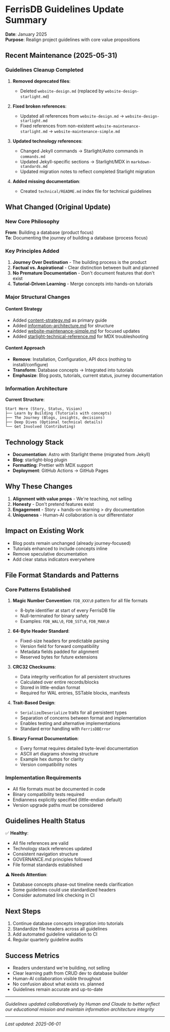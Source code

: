 # FerrisDB Guidelines Update Summary

**Date**: January 2025  
**Purpose**: Realign project guidelines with core value propositions

## Recent Maintenance (2025-05-31)

### Guidelines Cleanup Completed

1. **Removed deprecated files**:
   - Deleted `website-design.md` (replaced by `website-design-starlight.md`)
2. **Fixed broken references**:
   - Updated all references from `website-design.md` → `website-design-starlight.md`
   - Fixed references from non-existent `website-maintenance-starlight.md` → `website-maintenance-simple.md`
3. **Updated technology references**:

   - Changed Jekyll commands → Starlight/Astro commands in `commands.md`
   - Updated Jekyll-specific sections → Starlight/MDX in `markdown-standards.md`
   - Updated migration notes to reflect completed Starlight migration

4. **Added missing documentation**:
   - Created `technical/README.md` index file for technical guidelines

## What Changed (Original Update)

### New Core Philosophy

**From**: Building a database (product focus)  
**To**: Documenting the journey of building a database (process focus)

### Key Principles Added

1. **Journey Over Destination** - The building process is the product
2. **Factual vs. Aspirational** - Clear distinction between built and planned
3. **No Premature Documentation** - Don't document features that don't exist
4. **Tutorial-Driven Learning** - Merge concepts into hands-on tutorials

### Major Structural Changes

#### Content Strategy

- Added [content-strategy.md](content/content-strategy.md) as primary guide
- Added [information-architecture.md](content/information-architecture.md) for structure
- Added [website-maintenance-simple.md](workflow/website-maintenance-simple.md) for focused updates
- Added [starlight-technical-reference.md](workflow/starlight-technical-reference.md) for MDX troubleshooting

#### Content Approach

- **Remove**: Installation, Configuration, API docs (nothing to install/configure)
- **Transform**: Database concepts → Integrated into tutorials
- **Emphasize**: Blog posts, tutorials, current status, journey documentation

### Information Architecture

**Current Structure**:

```
Start Here (Story, Status, Vision)
├── Learn by Building (Tutorials with concepts)
├── The Journey (Blogs, insights, decisions)
├── Deep Dives (Optional technical details)
└── Get Involved (Contributing)
```

## Technology Stack

- **Documentation**: Astro with Starlight theme (migrated from Jekyll)
- **Blog**: starlight-blog plugin
- **Formatting**: Prettier with MDX support
- **Deployment**: GitHub Actions → GitHub Pages

## Why These Changes

1. **Alignment with value props** - We're teaching, not selling
2. **Honesty** - Don't pretend features exist
3. **Engagement** - Story + hands-on learning > dry documentation
4. **Uniqueness** - Human-AI collaboration is our differentiator

## Impact on Existing Work

- Blog posts remain unchanged (already journey-focused)
- Tutorials enhanced to include concepts inline
- Remove speculative documentation
- Add clear status indicators everywhere

## File Format Standards and Patterns

### Core Patterns Established

1. **Magic Number Convention**: `FDB_XXX\0` pattern for all file formats

   - 8-byte identifier at start of every FerrisDB file
   - Null-terminated for binary safety
   - Examples: `FDB_WAL\0`, `FDB_SST\0`, `FDB_MAN\0`

2. **64-Byte Header Standard**:

   - Fixed-size headers for predictable parsing
   - Version field for forward compatibility
   - Metadata fields padded for alignment
   - Reserved bytes for future extensions

3. **CRC32 Checksums**:

   - Data integrity verification for all persistent structures
   - Calculated over entire records/blocks
   - Stored in little-endian format
   - Required for WAL entries, SSTable blocks, manifests

4. **Trait-Based Design**:

   - `Serialize`/`Deserialize` traits for all persistent types
   - Separation of concerns between format and implementation
   - Enables testing and alternative implementations
   - Standard error handling with `FerrisDBError`

5. **Binary Format Documentation**:
   - Every format requires detailed byte-level documentation
   - ASCII art diagrams showing structure
   - Example hex dumps for clarity
   - Version compatibility notes

### Implementation Requirements

- All file formats must be documented in code
- Binary compatibility tests required
- Endianness explicitly specified (little-endian default)
- Version upgrade paths must be considered

## Guidelines Health Status

✅ **Healthy**:

- All file references are valid
- Technology stack references updated
- Consistent navigation structure
- GOVERNANCE.md principles followed
- File format standards established

⚠️ **Needs Attention**:

- Database concepts phase-out timeline needs clarification
- Some guidelines could use standardized headers
- Consider automated link checking in CI

## Next Steps

1. Continue database concepts integration into tutorials
2. Standardize file headers across all guidelines
3. Add automated guideline validation to CI
4. Regular quarterly guideline audits

## Success Metrics

- Readers understand we're building, not selling
- Clear learning path from CRUD dev to database builder
- Human-AI collaboration visible throughout
- No confusion about what exists vs. planned
- Guidelines remain accurate and up-to-date

---

_Guidelines updated collaboratively by Human and Claude to better reflect our educational mission and maintain information architecture integrity_

---
_Last updated: 2025-06-01_
